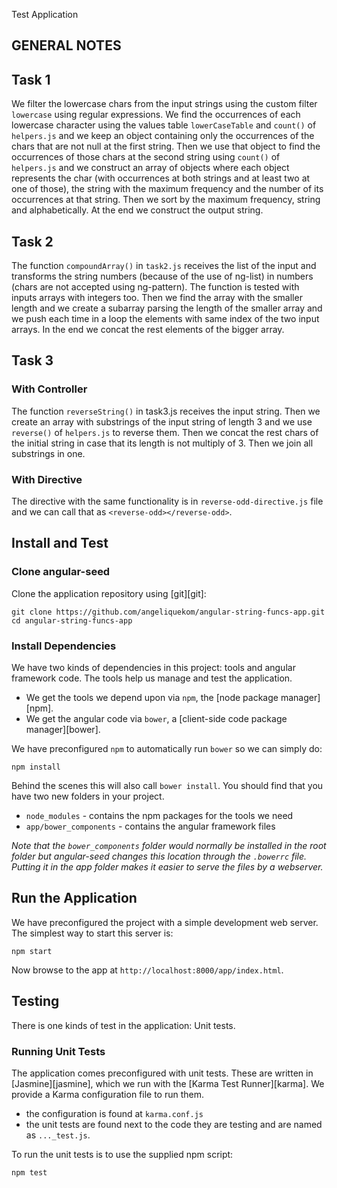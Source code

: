 Test Application

GENERAL NOTES
--------------

## Task 1

We filter the lowercase chars from the input strings using the custom filter `lowercase` using regular expressions. We find the occurrences of each lowercase character using the values table `lowerCaseTable` and `count()` of `helpers.js` and we keep an object containing only the occurrences of the chars that are not null at the first string. Then we use that object to find the occurrences of those chars at the second string using `count()` of `helpers.js` and we construct an array of objects where each object represents the char (with occurrences at both strings and at least two at one of those), the string with the maximum frequency and the number of its occurrences at that string. Then we sort by the maximum frequency, string and alphabetically. At the end we construct the output string.

## Task 2

The function `compoundArray()` in `task2.js` receives the list of the input and transforms the string numbers (because of the use of ng-list) in numbers (chars are not accepted using ng-pattern). The function is tested with inputs arrays with integers too. Then we find the array with the smaller length and we create a subarray parsing the length of the smaller array and we push each time in a loop the elements with same index of the two input arrays. In the end we concat the rest elements of the bigger array.

## Task 3

### With Controller

The function `reverseString()` in task3.js receives the input string. Then we create an array with substrings of the input string of length 3 and we use `reverse()` of `helpers.js` to reverse them. Then we concat the rest chars of the initial string in case that its length is not multiply of 3. Then we join all substrings in one.

### With Directive
The directive with the same functionality is in `reverse-odd-directive.js` file and we can call that as `<reverse-odd></reverse-odd>`.

Install and Test
----------------------
### Clone angular-seed

Clone the application repository using [git][git]:

```
git clone https://github.com/angeliquekom/angular-string-funcs-app.git
cd angular-string-funcs-app
```

### Install Dependencies

We have two kinds of dependencies in this project: tools and angular framework code.  The tools help
us manage and test the application.

* We get the tools we depend upon via `npm`, the [node package manager][npm].
* We get the angular code via `bower`, a [client-side code package manager][bower].

We have preconfigured `npm` to automatically run `bower` so we can simply do:

```
npm install
```

Behind the scenes this will also call `bower install`.  You should find that you have two new
folders in your project.

* `node_modules` - contains the npm packages for the tools we need
* `app/bower_components` - contains the angular framework files

*Note that the `bower_components` folder would normally be installed in the root folder but
angular-seed changes this location through the `.bowerrc` file.  Putting it in the app folder makes
it easier to serve the files by a webserver.*

## Run the Application

We have preconfigured the project with a simple development web server.  The simplest way to start
this server is:

```
npm start
```

Now browse to the app at `http://localhost:8000/app/index.html`.

## Testing

There is one kinds of test in the application: Unit tests.

### Running Unit Tests

The application comes preconfigured with unit tests. These are written in
[Jasmine][jasmine], which we run with the [Karma Test Runner][karma]. We provide a Karma
configuration file to run them.

* the configuration is found at `karma.conf.js`
* the unit tests are found next to the code they are testing and are named as `..._test.js`.

To run the unit tests is to use the supplied npm script:

```
npm test
```
